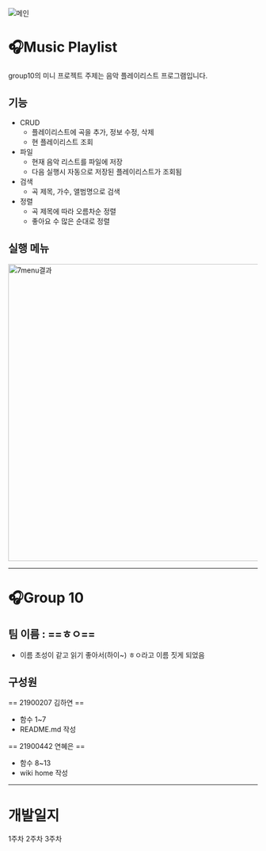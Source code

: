 ![메인](https://cdn.pixabay.com/photo/2020/01/31/07/53/man-4807395__480.jpg)   

🎧Music Playlist
=================
group10의 미니 프로젝트 주제는 음악 플레이리스트 프로그램입니다.   
## 기능
   - CRUD
      - 플레이리스트에 곡을 추가, 정보 수정, 삭제
      - 현 플레이리스트 조회
   - 파일
      - 현재 음악 리스트를 파일에 저장
      - 다음 실행시 자동으로 저장된 플레이리스트가 조회됨
   - 검색
      -  곡 제목, 가수, 앨범명으로 검색
   - 정렬
      - 곡 제목에 따라 오름차순 정렬
      - 좋아요 수 많은 순대로 정렬
## 실행 메뉴
   <img width="600" alt="7menu결과" src="https://user-images.githubusercontent.com/82192918/118453907-b2be5d00-b732-11eb-806d-af7f46ed3e27.png">
   
***

🎧Group 10
==========
## 팀 이름 : ==ㅎㅇ==
   - 이름 초성이 같고 읽기 좋아서(하이~) ㅎㅇ라고 이름 짓게 되었음
## 구성원
== 21900207 김하연 ==   
- 함수 1~7
- README.md 작성

== 21900442 연혜은 ==  
- 함수 8~13
- wiki home 작성

***

개발일지
======
1주차
2주차
3주차

